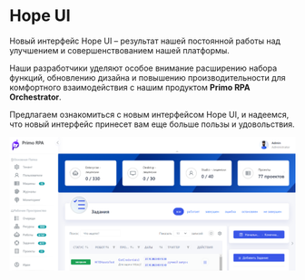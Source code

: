 # Hope UI


Новый интерфейс Hope UI – результат нашей постоянной работы над улучшением и совершенствованием нашей платформы. 

Наши разработчики уделяют особое внимание расширению набора функций, обновлению дизайна и повышению производительности для комфортного взаимодействия с нашим продуктом **Primo RPA Orchestrator**.

Предлагаем ознакомиться с новым интерфейсом Hope UI,  и  надеемся, что новый интерфейс принесет вам еще больше пользы и удовольствия.


![](./.gitbook/assets1/2.png)

